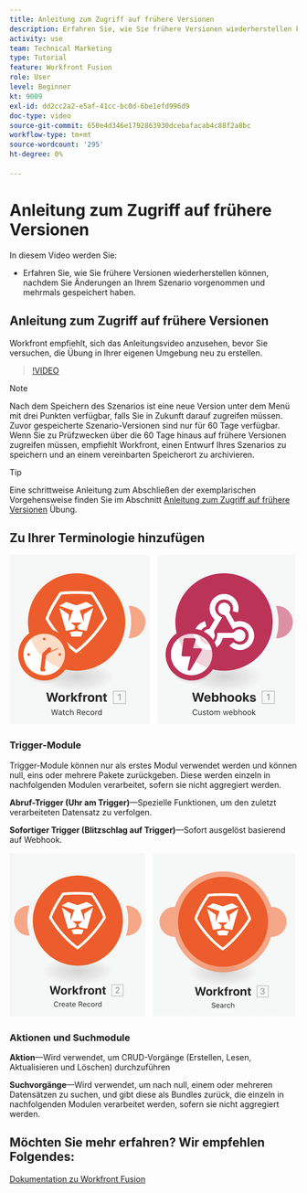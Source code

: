 ```yaml
---
title: Anleitung zum Zugriff auf frühere Versionen
description: Erfahren Sie, wie Sie frühere Versionen wiederherstellen können, nachdem Sie Änderungen an Ihrem Szenario vorgenommen und in [!DNL Adobe Workfront Fusion].
activity: use
team: Technical Marketing
type: Tutorial
feature: Workfront Fusion
role: User
level: Beginner
kt: 9009
exl-id: dd2cc2a2-e5af-41cc-bc0d-6be1efd996d9
doc-type: video
source-git-commit: 650e4d346e1792863930dcebafacab4c88f2a8bc
workflow-type: tm+mt
source-wordcount: '295'
ht-degree: 0%

---
```


# Anleitung zum Zugriff auf frühere Versionen

In diesem Video werden Sie:

* Erfahren Sie, wie Sie frühere Versionen wiederherstellen können, nachdem Sie Änderungen an Ihrem Szenario vorgenommen und mehrmals gespeichert haben.

## Anleitung zum Zugriff auf frühere Versionen

Workfront empfiehlt, sich das Anleitungsvideo anzusehen, bevor Sie versuchen, die Übung in Ihrer eigenen Umgebung neu zu erstellen.

>[!VIDEO](https://video.tv.adobe.com/v/335268/?quality=12&learn=on)

>[!NOTE]
>
>Nach dem Speichern des Szenarios ist eine neue Version unter dem Menü mit drei Punkten verfügbar, falls Sie in Zukunft darauf zugreifen müssen. Zuvor gespeicherte Szenario-Versionen sind nur für 60 Tage verfügbar. Wenn Sie zu Prüfzwecken über die 60 Tage hinaus auf frühere Versionen zugreifen müssen, empfiehlt Workfront, einen Entwurf Ihres Szenarios zu speichern und an einem vereinbarten Speicherort zu archivieren.

>[!TIP]
>
>Eine schrittweise Anleitung zum Abschließen der exemplarischen Vorgehensweise finden Sie im Abschnitt [Anleitung zum Zugriff auf frühere Versionen](https://experienceleague.adobe.com/docs/workfront-learn/tutorials-workfront/fusion/exercises/access-previous-versions.html?lang=en) Übung.

## Zu Ihrer Terminologie hinzufügen

![Ein Bild eines überwachten Datensatzes und ein benutzerdefiniertes Webhook-Modul](assets/understand-the-basics-3.png)

### Trigger-Module

Trigger-Module können nur als erstes Modul verwendet werden und können null, eins oder mehrere Pakete zurückgeben. Diese werden einzeln in nachfolgenden Modulen verarbeitet, sofern sie nicht aggregiert werden.

**Abruf-Trigger (Uhr am Trigger)**—Spezielle Funktionen, um den zuletzt verarbeiteten Datensatz zu verfolgen.

**Sofortiger Trigger (Blitzschlag auf Trigger)**—Sofort ausgelöst basierend auf Webhook.

![Ein Bild eines Datensatzes erstellen und ein Suchmodul](assets/understand-the-basics-4.png)

### Aktionen und Suchmodule

**Aktion**—Wird verwendet, um CRUD-Vorgänge (Erstellen, Lesen, Aktualisieren und Löschen) durchzuführen

**Suchvorgänge**—Wird verwendet, um nach null, einem oder mehreren Datensätzen zu suchen, und gibt diese als Bundles zurück, die einzeln in nachfolgenden Modulen verarbeitet werden, sofern sie nicht aggregiert werden.

## Möchten Sie mehr erfahren? Wir empfehlen Folgendes:

[Dokumentation zu Workfront Fusion](https://experienceleague.adobe.com/docs/workfront/using/adobe-workfront-fusion/workfront-fusion-2.html?lang=en)
